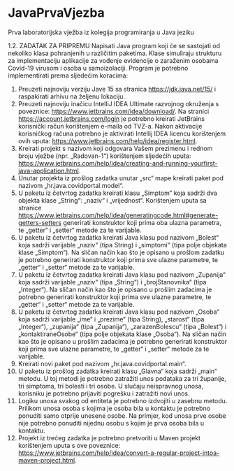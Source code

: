 # JavaPrvaVjezba
Prva laboratorijska vježba iz kolegija programiranja u Java jeziku


1.2. ZADATAK ZA PRIPREMU
Napisati Java program koji će se sastojati od nekoliko klasa
pohranjenih u različitim paketima. Klase simuliraju strukturu za
implementaciju aplikacije za vođenje evidencije o zaraženim osobama
Covid-19 virusom i osoba u samoizolaciji. Program je potrebno
implementirati prema sljedećim koracima:
1. Preuzeti najnoviju verziju Jave 15 sa stranica https://jdk.java.net/15/
i raspakirati arhivu na željenu lokaciju.
2. Preuzeti najnoviju inačicu IntelliJ IDEA Ultimate razvojnog
okruženja s poveznice: https://www.jetbrains.com/idea/download/.
Na stranici https://account.jetbrains.com/login je potrebno kreirati
JetBrains korisnički račun korištenjem e-maila od TVZ-a. Nakon
aktivacije korisničkog računa potrebno je aktivirati Intellij IDEA
licencu korištenjem ovih uputa:
https://www.jetbrains.com/help/idea/register.html.
3. Kreirati projekt s nazivom koji odgovara Vašem prezimenu i rednom
broju vježbe (npr. „Radovan-1“) korištenjem sljedećih uputa:
https://www.jetbrains.com/help/idea/creating-and-running-yourfirst-java-application.html.
4. Unutar projekta iz prošlog zadatka unutar „src“ mape kreirati paket
pod nazivom „hr.java.covidportal.model“.
5. U paketu iz četvrtog zadatka kreirati klasu „Simptom“ koja sadrži dva
objekta klase „String“: „naziv“ i „vrijednost“. Korištenjem uputa sa
stranice https://www.jetbrains.com/help/idea/generatingcode.html#generate-getters-setters generirati konstruktor koji
prima oba ulazna parametra, te „getter“ i „setter“ metode za te
varijable.
6. U paketu iz četvrtog zadatka kreirati Java klasu pod nazivom „Bolest“
koja sadrži varijable „naziv“ (tipa String) i „simptomi“ (tipa polje
objekata klase „Simptom“). Na sličan način kao što je opisano u
prošlom zadatku je potrebno generirati konstruktor koji prima sve
ulazne parametre, te „getter“ i „setter“ metode za te varijable.
7. U paketu iz četvrtog zadatka kreirati Java klasu pod nazivom
„Zupanija“ koja sadrži varijable „naziv“ (tipa „String“) i
„brojStanovnika“ (tipa „Integer“). Na sličan način kao što je opisano u
prošlim zadacima je potrebno generirati konstruktor koji prima sve
ulazne parametre, te „getter“ i „setter“ metode za te varijable.
8. U paketu iz četvrtog zadatka kreirati Java klasu pod nazivom „Osoba“
koja sadrži varijable „ime“ i „prezime“ (tipa String), „starost“ (tipa
„Integer“), „zupanija“ (tipa „Zupanija“), „zarazenBolescu“ (tipa
„Bolest“) i „kontaktiraneOsobe“ (tipa polje objekata klase „Osoba“). Na
sličan način kao što je opisano u prošlim zadacima je potrebno
generirati konstruktor koji prima sve ulazne parametre, te „getter“ i
„setter“ metode za te varijable.
9. Kreirati novi paket pod nazivom „hr.java.covidportal.main“.
10. U paketu iz prošlog zadatka kreirati klasu „Glavna“ koja sadrži
„main“ metodu. U toj metodi je potrebno zatražiti unos podataka za
tri županije, tri simptoma, tri bolesti i tri osobe. U slučaju neispravnog
unosa, korisniku je potrebno prijaviti pogrešku i zatražiti novi unos.
11. Logiku unosa svakog od entiteta je potrebno izdvojiti u zasebnu
metodu. Prilikom unosa osoba s kojima je osoba bila u kontaktu je
potrebno ponuditi samo otprije unesene osobe. Na primjer, kod unosa
prve osobe nije potrebno ponuditi nijednu osobu s kojim je prva osoba
bila u kontaktu.
12. Projekt iz trećeg zadatka je potrebno pretvoriti u Maven projekt
korištenjem uputa s ove poveznice:
https://www.jetbrains.com/help/idea/convert-a-regular-project-intoa-maven-project.html. 
